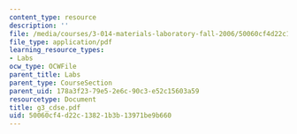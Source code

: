 ```yaml
---
content_type: resource
description: ''
file: /media/courses/3-014-materials-laboratory-fall-2006/50060cf4d22c13821b3b13971be9b660_g3_cdse.pdf
file_type: application/pdf
learning_resource_types:
- Labs
ocw_type: OCWFile
parent_title: Labs
parent_type: CourseSection
parent_uid: 178a3f23-79e5-2e6c-90c3-e52c15603a59
resourcetype: Document
title: g3_cdse.pdf
uid: 50060cf4-d22c-1382-1b3b-13971be9b660
---
```

